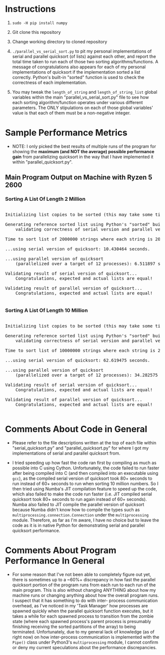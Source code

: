 
# Instructions

1. `sudo -H pip install numpy`

2. Git clone this repository

3. Change working directory to cloned repository
 
4. `./parallel_vs_serial_sort.py` to pit my personal implementations of serial and parallel
   quicksort (of lists) against each other, and report the total time taken to run each of
   those two sorting algorithms/functions. A message of congratulations also appears for
   each of my personal implementations of quicksort if the implementation sorted a list
   correctly. Python's built-in "sorted" function is used to check the correctness of
   each implementation.

5. You may tweak the `length_of_string` and `length_of_string_list` global variables within
   the main "parallel_vs_serial_sort.py" file to see how each sorting algorithm/function
   operates under various different parameters. The ONLY stipulations on each of those global
   variables' value is that each of them must be a non-negative integer.

# Sample Performance Metrics #

- NOTE: I only picked the best results of multiple runs of the program for showing
  the **maximum (and NOT the average) possible performance gain** from parallelizing
  quicksort in the way that I have implemented it within "parallel_quicksort.py".

## Main Program Output on Machine with Ryzen 5 2600 ##

### Sorting A List Of Length 2 Million ###

<pre>

Initializing list copies to be sorted (this may take some time)...

Generating reference sorted list using Python's "sorted" built-in function for
    validating correctness of serial version and parallel version of quicksort... Done!

Time to sort list of 2000000 strings where each string is 20 characters long...

...using serial version of quicksort: 10.430464 seconds.

...using parallel version of quicksort
    (parallelized over a target of 12 processes): 6.511897 seconds.

Validating result of serial version of quicksort...
    Congratulations, expected and actual lists are equal!

Validating result of parallel version of quicksort...
    Congratulations, expected and actual lists are equal!

</pre>

### Sorting A List Of Length 10 Million

<pre>

Initializing list copies to be sorted (this may take some time)...

Generating reference sorted list using Python's "sorted" built-in function for
    validating correctness of serial version and parallel version of quicksort... Done!

Time to sort list of 10000000 strings where each string is 20 characters long...

...using serial version of quicksort: 62.619475 seconds.

...using parallel version of quicksort
    (parallelized over a target of 12 processes): 34.282575 seconds.

Validating result of serial version of quicksort...
    Congratulations, expected and actual lists are equal!

Validating result of parallel version of quicksort...
    Congratulations, expected and actual lists are equal!

</pre>

# Comments About Code in General

- Please refer to the file descriptions written at the top of each file within
  "serial_quicksort.py" and "parallel_quicksort.py" for where I got my implementations
  of serial and parallel quicksort from.

- I tried speeding up how fast the code ran first by compiling as much as possible
  into C using Cython.  Unfortunately, the code failed to run faster after being
  compiled into C (and then compiled into an executable using `gcc`), as the compiled
  serial version of quicksort took 80+ seconds to run instead of 60+ seconds to run
  when sorting 10 million numbers. So I then tried using Numba's JIT compilation feature
  to speed up the code, which also failed to make the code run faster (i.e. JIT
  compiled serial quicksort took 80+ seconds to run again instead of 60+ seconds).
  Numba also failed to JIT compile the parallel version of quicksort because Numba
  didn't know how to compile the types such as `multiprocessing.connection.Connection`
  under the `multiprocessing` module. Therefore, as far as I'm aware, I have no
  choice but to leave the code as it is in native Python for demonstrating
  serial and parallel quicksort performance.

# Comments About Program Performance In General

- For some reason that I've not been able to completely figure out yet, there
  is sometimes up to a ~60%+ discrepancy in how fast the parallel quicksort portion
  of the program runs from each run to each run of the main program. This is also
  without changing ANYTHING about how my machine runs or changing anything about
  how the overall program runs.  I suspect that it has something to do with inter-
  process communication overhead, as I've noticed in my 'Task Manager' how processes
  are spawned quickly when the parallel quicksort function executes, but it takes a
  while for each spawned process to transition from the zombie state (where each
  spawned process's parent process is presumably finishing receiving the sorted
  partitions of the array) to being terminated.  Unfortunately, due to my general
  lack of knowledge (as of right now) on how inter-process communication is
  implemented with the `Pipe()` class under Python3's `multiprocessing` module,
  I cannot confirm or deny my current speculations about the performance
  discrepancies.  


